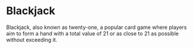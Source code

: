 # Blackjack
Blackjack, also known as twenty-one, a popular card game where players aim to form a hand with a total value of 21 or as close to 21 as possible without exceeding it. 
